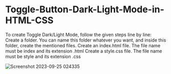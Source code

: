 # Toggle-Button-Dark-Light-Mode-in-HTML-CSS
To create Toggle Dark/Light Mode, follow the given steps line by line: Create a folder. You can name this folder whatever you want, and inside this folder, create the mentioned files. Create an index.html file. The file name must be index and its extension .html Create a style.css file. The file name must be style and its extension .css

![Screenshot 2023-09-25 024335](https://github.com/Mostafamahmoud12824/CSS-Pulse-Animation-Effect/assets/62766443/191b7392-be3a-449c-8c8a-08fb89344733)
